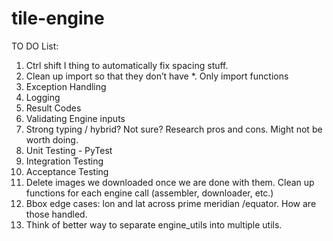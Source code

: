 # tile-engine


TO DO List: 
1. Ctrl shift I thing to automatically fix spacing stuff. 
2. Clean up import so that they don’t have *. Only import functions 
3. Exception Handling
4. Logging
5. Result Codes 
6. Validating Engine inputs
7. Strong typing / hybrid? Not sure? Research pros and cons. Might not be worth doing. 
8. Unit Testing - PyTest
9. Integration Testing
10. Acceptance Testing
11. Delete images we downloaded once we are done with them. Clean up functions for each engine call (assembler, downloader, etc.)
12. Bbox edge cases: lon and lat across prime meridian /equator. How are those handled. 
13. Think of better way to separate engine_utils into multiple utils. 
